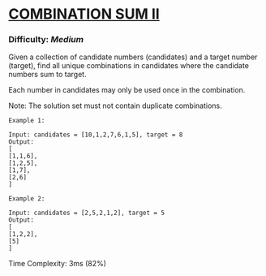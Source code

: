 # [COMBINATION SUM II](https://leetcode.com/problems/combination-sum-ii/description/)

### Difficulty: ***Medium***

Given a collection of candidate numbers (candidates) and a target number (target), find all unique combinations in candidates where the candidate numbers sum to target.

Each number in candidates may only be used once in the combination.

Note: The solution set must not contain duplicate combinations.

```
Example 1:

Input: candidates = [10,1,2,7,6,1,5], target = 8
Output: 
[
[1,1,6],
[1,2,5],
[1,7],
[2,6]
]
```
```
Example 2:

Input: candidates = [2,5,2,1,2], target = 5
Output: 
[
[1,2,2],
[5]
]
```

Time Complexity: 3ms (82%)
